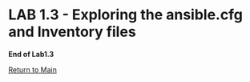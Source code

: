 # LAB 1.3 - Exploring the ansible.cfg and Inventory files


**End of Lab1.3**

[Return to Main](/README.md)
